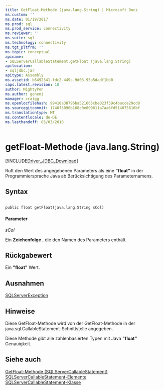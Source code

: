 ```yaml
---
title: GetFloat-Methode (java.lang.String) | Microsoft Docs
ms.custom: ''
ms.date: 01/19/2017
ms.prod: sql
ms.prod_service: connectivity
ms.reviewer: ''
ms.suite: sql
ms.technology: connectivity
ms.tgt_pltfrm: ''
ms.topic: conceptual
apiname:
- SQLServerCallableStatement.getFloat (java.lang.String)
apilocation:
- sqljdbc.jar
apitype: Assembly
ms.assetid: b6492341-fdc2-449c-9d03-95a5dadf1bb0
caps.latest.revision: 10
author: MightyPen
ms.author: genemi
manager: craigg
ms.openlocfilehash: 99410a38796ba521665cbe023f39c4bacce29cd8
ms.sourcegitcommit: 1740f3090b168c0e809611a7aa6fd514075616bf
ms.translationtype: MT
ms.contentlocale: de-DE
ms.lasthandoff: 05/03/2018
---
```

# <a name="getfloat-method-javalangstring"></a>getFloat-Methode (java.lang.String)
[!INCLUDE[Driver_JDBC_Download](../../../includes/driver_jdbc_download.md)]

  Ruft den Wert des angegebenen Parameters als eine **"float"** in der Programmiersprache Java ab Berücksichtigung des Parameternamens.  
  
## <a name="syntax"></a>Syntax  
  
```  
  
public float getFloat(java.lang.String sCol)  
```  
  
#### <a name="parameters"></a>Parameter  
 *sCol*  
  
 Ein **Zeichenfolge** , die den Namen des Parameters enthält.  
  
## <a name="return-value"></a>Rückgabewert  
 Ein **"float"** Wert.  
  
## <a name="exceptions"></a>Ausnahmen  
 [SQLServerException](../../../connect/jdbc/reference/sqlserverexception-class.md)  
  
## <a name="remarks"></a>Hinweise  
 Diese GetFloat-Methode wird von der GetFloat-Methode in der java.sql.CallableStatement-Schnittstelle angegeben.  
  
 Diese Methode gibt alle zahlenbasierten Typen mit Java **"float"** Genauigkeit.  
  
## <a name="see-also"></a>Siehe auch  
 [GetFloat-Methode &#40;SQLServerCallableStatement&#41;](../../../connect/jdbc/reference/getfloat-method-sqlservercallablestatement.md)   
 [SQLServerCallableStatement-Elemente](../../../connect/jdbc/reference/sqlservercallablestatement-members.md)   
 [SQLServerCallableStatement-Klasse](../../../connect/jdbc/reference/sqlservercallablestatement-class.md)  
  
  
